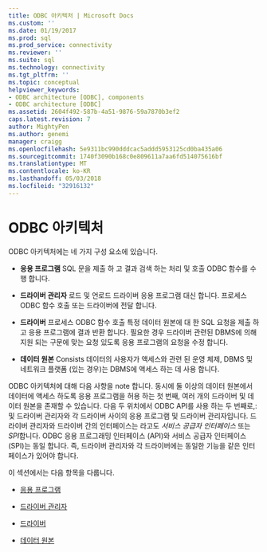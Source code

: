 ```yaml
---
title: ODBC 아키텍처 | Microsoft Docs
ms.custom: ''
ms.date: 01/19/2017
ms.prod: sql
ms.prod_service: connectivity
ms.reviewer: ''
ms.suite: sql
ms.technology: connectivity
ms.tgt_pltfrm: ''
ms.topic: conceptual
helpviewer_keywords:
- ODBC architecture [ODBC], components
- ODBC architecture [ODBC]
ms.assetid: 2604f492-587b-4a51-9876-59a7870b3ef2
caps.latest.revision: 7
author: MightyPen
ms.author: genemi
manager: craigg
ms.openlocfilehash: 5e9311bc990dddcac5addd5953125cd0ba435a06
ms.sourcegitcommit: 1740f3090b168c0e809611a7aa6fd514075616bf
ms.translationtype: MT
ms.contentlocale: ko-KR
ms.lasthandoff: 05/03/2018
ms.locfileid: "32916132"
---
```

# <a name="odbc-architecture"></a>ODBC 아키텍처
ODBC 아키텍처에는 네 가지 구성 요소에 있습니다.  
  
-   **응용 프로그램** SQL 문을 제출 하 고 결과 검색 하는 처리 및 호출 ODBC 함수를 수행 합니다.  
  
-   **드라이버 관리자** 로드 및 언로드 드라이버 응용 프로그램 대신 합니다. 프로세스 ODBC 함수 호출 또는 드라이버에 전달 합니다.  
  
-   **드라이버** 프로세스 ODBC 함수 호출 특정 데이터 원본에 대 한 SQL 요청을 제출 하 고 응용 프로그램에 결과 반환 합니다. 필요한 경우 드라이버 관련된 DBMS에 의해 지원 되는 구문에 맞는 요청 있도록 응용 프로그램의 요청을 수정 합니다.  
  
-   **데이터 원본** Consists 데이터의 사용자가 액세스와 관련 된 운영 체제, DBMS 및 네트워크 플랫폼 (있는 경우)는 DBMS에 액세스 하는 데 사용 합니다.  
  
 ODBC 아키텍처에 대해 다음 사항을 note 합니다. 동시에 둘 이상의 데이터 원본에서 데이터에 액세스 하도록 응용 프로그램을 허용 하는 첫 번째, 여러 개의 드라이버 및 데이터 원본을 존재할 수 있습니다. 다음 두 위치에서 ODBC API를 사용 하는 두 번째로,: 및 드라이버 관리자와 각 드라이버 사이의 응용 프로그램 및 드라이버 관리자입니다. 드라이버 관리자와 드라이버 간의 인터페이스는 라고도 *서비스 공급자 인터페이스* 또는 *SPI*합니다. ODBC 응용 프로그래밍 인터페이스 (API)와 서비스 공급자 인터페이스 (SPI)는 동일 합니다. 즉, 드라이버 관리자와 각 드라이버에는 동일한 기능을 같은 인터페이스가 있어야 합니다.  
  
 이 섹션에서는 다음 항목을 다룹니다.  
  
-   [응용 프로그램](../../odbc/reference/applications.md)  
  
-   [드라이버 관리자](../../odbc/reference/the-driver-manager.md)  
  
-   [드라이버](../../odbc/reference/drivers.md)  
  
-   [데이터 원본](../../odbc/reference/data-sources.md)

